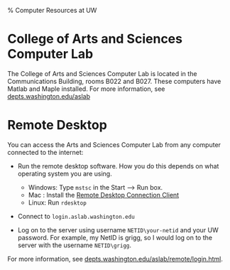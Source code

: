 % Computer Resources at UW

# College of Arts and Sciences Computer Lab

The College of Arts and Sciences Computer Lab is located in the
Communications Building, rooms B022 and B027. These computers have
Matlab and Maple installed. For more information, see
[depts.washington.edu/aslab](http://depts.washington.edu/aslab/)

# Remote Desktop

You can access the Arts and Sciences Computer Lab from any computer
connected to the internet:

-   Run the remote desktop software. How you do this depends on what
    operating system you are using.
    -   Windows: Type `mstsc` in the Start --\> Run box.
    -   Mac : Install the [Remote Desktop Connection
        Client](http://www.microsoft.com/mac/products/remote-desktop/default.mspx)
    -   Linux: Run `rdesktop`

-   Connect to `login.aslab.washington.edu`
-   Log on to the server using username `NETID\your-netid` and your UW
    password. For example, my NetID is grigg, so I would log on to the
    server with the username `NETID\grigg`.

For more information, see
[depts.washington.edu/aslab/remote/login.html](http://depts.washington.edu/aslab/remote/login.html).
